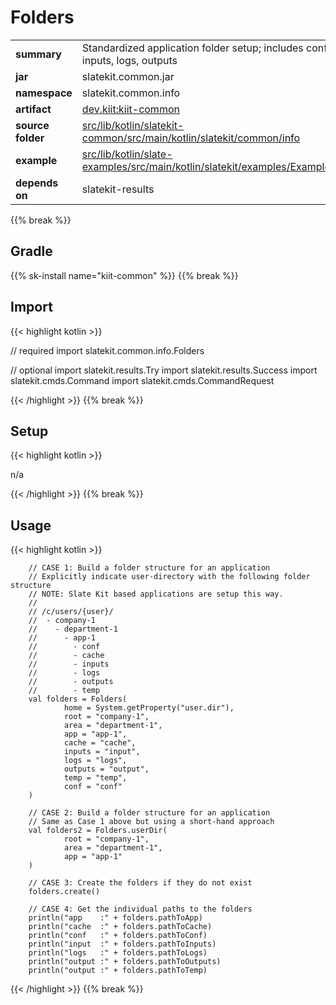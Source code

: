
# Folders

<table class="table table-striped table-bordered">
  <tbody>
    <tr>
      <td><strong>summary</strong></td>
      <td>Standardized application folder setup; includes conf, cache, inputs, logs, outputs</td>
    </tr>
    <tr>
      <td><strong>jar</strong></td>
      <td>slatekit.common.jar</td>
    </tr>
    <tr>
      <td><strong>namespace</strong></td>
      <td>slatekit.common.info</td>
    </tr>
    <tr>
      <td><strong>artifact</strong></td>
      <td><a href="https://github.com/orgs/slatekit/packages?q=dev.kiit.kiit-common">dev.kiit:kiit-common</a></td>
    </tr>
    <tr>
      <td><strong>source folder</strong></td>
      <td><a href="https://github.com/slatekit/slatekit/tree/master/src/lib/kotlin/slatekit-common/src/main/kotlin/slatekit/common/info" class="url-ch">src/lib/kotlin/slatekit-common/src/main/kotlin/slatekit/common/info</a></td>
    </tr>
    <tr>
      <td><strong>example</strong></td>
      <td><a href="https://github.com/slatekit/slatekit/tree/master/src/lib/kotlin/slatekit-examples/src/main/kotlin/slatekit/examples/Example_Folders.kt" class="url-ch">src/lib/kotlin/slate-examples/src/main/kotlin/slatekit/examples/Example_Folders.kt</a></td>
    </tr>
    <tr>
      <td><strong>depends on</strong></td>
      <td> slatekit-results</td>
    </tr>
  </tbody>
</table>
{{% break %}}

## Gradle
{{% sk-install name="kiit-common" %}}
{{% break %}}

## Import
{{< highlight kotlin >}}


// required 
import slatekit.common.info.Folders


// optional 
import slatekit.results.Try
import slatekit.results.Success
import slatekit.cmds.Command
import slatekit.cmds.CommandRequest




{{< /highlight >}}
{{% break %}}

## Setup
{{< highlight kotlin >}}


n/a


{{< /highlight >}}
{{% break %}}

## Usage
{{< highlight kotlin >}}



        // CASE 1: Build a folder structure for an application
        // Explicitly indicate user-directory with the following folder structure
        // NOTE: Slate Kit based applications are setup this way.
        //
        // /c/users/{user}/
        //  - company-1
        //    - department-1
        //      - app-1
        //        - conf
        //        - cache
        //        - inputs
        //        - logs
        //        - outputs
        //        - temp
        val folders = Folders(
                home = System.getProperty("user.dir"),
                root = "company-1",
                area = "department-1",
                app = "app-1",
                cache = "cache",
                inputs = "input",
                logs = "logs",
                outputs = "output",
                temp = "temp",
                conf = "conf"
        )

        // CASE 2: Build a folder structure for an application
        // Same as Case 1 above but using a short-hand approach
        val folders2 = Folders.userDir(
                root = "company-1",
                area = "department-1",
                app = "app-1"
        )

        // CASE 3: Create the folders if they do not exist
        folders.create()

        // CASE 4: Get the individual paths to the folders
        println("app    :" + folders.pathToApp)
        println("cache  :" + folders.pathToCache)
        println("conf   :" + folders.pathToConf)
        println("input  :" + folders.pathToInputs)
        println("logs   :" + folders.pathToLogs)
        println("output :" + folders.pathToOutputs)
        println("output :" + folders.pathToTemp)

        

{{< /highlight >}}
{{% break %}}

